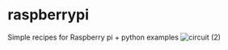 # raspberrypi

Simple recipes for Raspberry pi + python examples
![circuit (2)](https://github.com/sreeramtkd/raspberrypi/assets/25638554/4c5e3dda-8088-464c-a1e1-f02072c53386)
